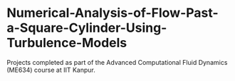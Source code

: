 # Numerical-Analysis-of-Flow-Past-a-Square-Cylinder-Using-Turbulence-Models
Projects completed as part of the Advanced Computational Fluid Dynamics (ME634) course at IIT Kanpur. 
